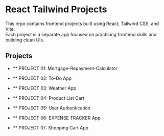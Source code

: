 # React Tailwind Projects

This repo contains frontend projects built using React, Tailwind CSS, and Vite.  
Each project is a separate app focused on practicing frontend skills and building clean UIs.



## Projects
- ** PROJECT 01: Mortgage-Repayment-Calculator

- ** PROJECT 02: To-Do App

- ** PROJECT 03: Weather App

- ** PROJECT 04: Product List Cart

- ** PROJECT 05: User Authentication

- ** PROJECT 06: EXPENSE TRACKER App

- ** PROJECT 07: Shopping Cart App

